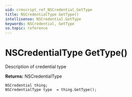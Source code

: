 ```yaml
---
uid: crmscript_ref_NSCredential_GetType
title: NSCredentialType GetType()
intellisense: NSCredential.GetType
keywords: NSCredential, GetType
so.topic: reference
---
```


# NSCredentialType GetType()

Description of credential type

**Returns:** NSCredentialType

```crmscript
NSCredential thing;
NSCredentialType type  = thing.GetType();
```

